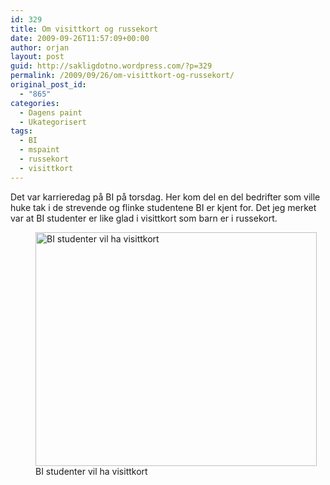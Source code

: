 ```yaml
---
id: 329
title: Om visittkort og russekort
date: 2009-09-26T11:57:09+00:00
author: orjan
layout: post
guid: http://sakligdotno.wordpress.com/?p=329
permalink: /2009/09/26/om-visittkort-og-russekort/
original_post_id:
  - "865"
categories:
  - Dagens paint
  - Ukategorisert
tags:
  - BI
  - mspaint
  - russekort
  - visittkort
---
```

Det var karrieredag på BI på torsdag. Her kom del en del bedrifter som ville huke tak i de strevende og flinke studentene BI er kjent for. Det jeg merket var at BI studenter er like glad i visittkort som barn er i russekort.
  
<figure id="attachment_330" style="width: 450px" class="wp-caption aligncenter"><img src="http://46.101.118.241/wp-content/uploads/2009/09/visittkort.png" alt="BI studenter vil ha visittkort" title="visittkort" width="450" height="374" class="size-full wp-image-330" srcset="http://46.101.118.241/wp-content/uploads/2009/09/visittkort.png 522w, http://46.101.118.241/wp-content/uploads/2009/09/visittkort-300x249.png 300w" sizes="(max-width: 450px) 100vw, 450px" /><figcaption class="wp-caption-text">BI studenter vil ha visittkort</figcaption></figure>